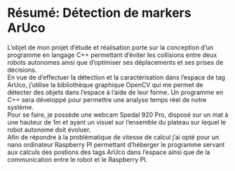 # Résumé: Détection de markers ArUco

L’objet de mon projet d’étude et réalisation porte sur la conception d’un programme en langage C++ permettant d’éviter les collisions entre deux robots autonomes ainsi que d’optimiser ses déplacements et ses prises de décisions.  
En vue de d’effectuer la détection et la caractérisation dans l’espace de tag ArUco, j’utilise la bibliothèque graphique OpenCV qui me permet de détecter des objets dans l’espace à l’aide de leur forme. Un programme en C++ sera développé pour permettre une analyse temps réel de notre système.  
Pour se faire, je possède une webcam Spedal 920 Pro, disposé sur un mat à une hauteur de 1m et ayant un visuel sur l’ensemble du plateau sur lequel le robot autonome doit évoluer.  
Afin de répondre à la problématique de vitesse de calcul j’ai opté pour un nano ordinateur Raspberry PI permettant d’héberger le programme servant aux calculs des postions des tags ArUco dans l’espace ainsi que de la communication entre le robot et le Raspberry PI.

